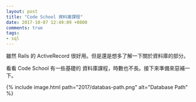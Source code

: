 ```yaml
---
layout: post
title: "Code School 資料庫課程"
date: 2017-10-07 12:49:09 +0800
comments: true
tags:
- sql
---
```

雖然 Rails 的 ActiveRecord 很好用。但是還是想多了解一下關於資料庫的部分。

看看 Code School 有一些基礎的 資料庫課程，時數也不長。接下來準備來惡補一下。
<!-- more --> 
{% include image.html path="2017/databas-path.png" alt="Database Path" %}

